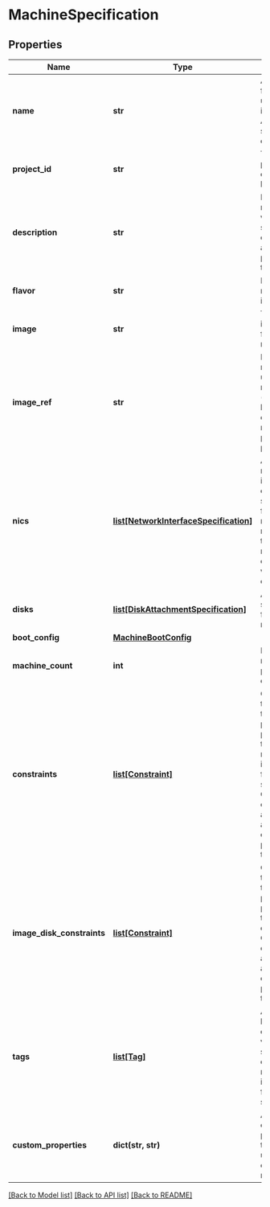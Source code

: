 # MachineSpecification

## Properties
Name | Type | Description | Notes
------------ | ------------- | ------------- | -------------
**name** | **str** | A human-friendly name used as an identifier in APIs that support this option. | 
**project_id** | **str** | The id of the project the current user belongs to. | 
**description** | **str** | Describes machine within the scope of your organization and is not propagated to the cloud | [optional] 
**flavor** | **str** | Flavor of machine instance. | 
**image** | **str** | Type of image used for this machine. | 
**image_ref** | **str** | Direct image reference used for this machine (name, path, location, uri, etc.). Valid if no image property is provided | 
**nics** | [**list[NetworkInterfaceSpecification]**](NetworkInterfaceSpecification.md) | A set of network interface controller specifications for this machine. If not specified, then a default network connection will be created. | [optional] 
**disks** | [**list[DiskAttachmentSpecification]**](DiskAttachmentSpecification.md) | A set of disk specifications for this machine. | [optional] 
**boot_config** | [**MachineBootConfig**](MachineBootConfig.md) |  | [optional] 
**machine_count** | **int** | Number of machines to provision - default 1. | [optional] 
**constraints** | [**list[Constraint]**](Constraint.md) | Constraints that are used to drive placement policies for the virtual machine that is produced from this specification. Constraint expressions are matched against tags on existing placement targets. | [optional] 
**image_disk_constraints** | [**list[Constraint]**](Constraint.md) | Constraints that are used to drive placement policies for the image disk. Constraint expressions are matched against tags on existing placement targets. | [optional] 
**tags** | [**list[Tag]**](Tag.md) | A set of tag keys and optional values that should be set on any resource that is produced from this specification. | [optional] 
**custom_properties** | **dict(str, str)** | Additional custom properties that may be used to extend the machine. | [optional] 

[[Back to Model list]](../README.md#documentation-for-models) [[Back to API list]](../README.md#documentation-for-api-endpoints) [[Back to README]](../README.md)

